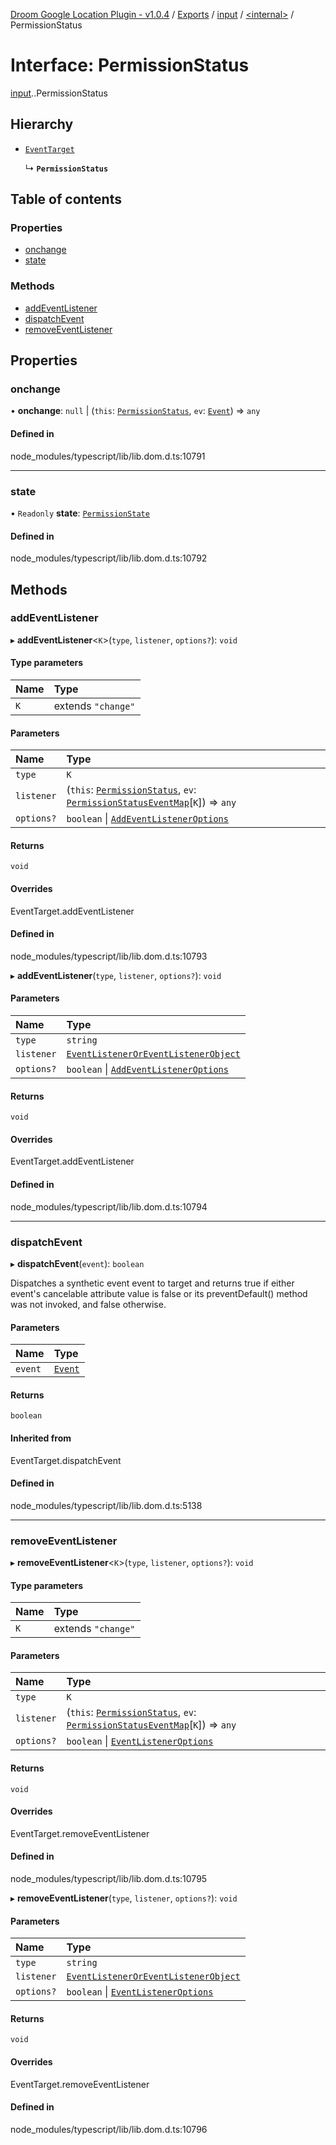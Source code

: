 [Droom Google Location Plugin - v1.0.4](../README.md) / [Exports](../modules.md) / [input](../modules/input.md) / [<internal\>](../modules/input._internal_.md) / PermissionStatus

# Interface: PermissionStatus

[input](../modules/input.md).[<internal>](../modules/input._internal_.md).PermissionStatus

## Hierarchy

- [`EventTarget`](../modules/input._internal_.md#eventtarget)

  ↳ **`PermissionStatus`**

## Table of contents

### Properties

- [onchange](input._internal_.PermissionStatus.md#onchange)
- [state](input._internal_.PermissionStatus.md#state)

### Methods

- [addEventListener](input._internal_.PermissionStatus.md#addeventlistener)
- [dispatchEvent](input._internal_.PermissionStatus.md#dispatchevent)
- [removeEventListener](input._internal_.PermissionStatus.md#removeeventlistener)

## Properties

### onchange

• **onchange**: ``null`` \| (`this`: [`PermissionStatus`](../modules/input._internal_.md#permissionstatus), `ev`: [`Event`](../modules/input._internal_.md#event)) => `any`

#### Defined in

node_modules/typescript/lib/lib.dom.d.ts:10791

___

### state

• `Readonly` **state**: [`PermissionState`](../modules/input._internal_.md#permissionstate)

#### Defined in

node_modules/typescript/lib/lib.dom.d.ts:10792

## Methods

### addEventListener

▸ **addEventListener**<`K`\>(`type`, `listener`, `options?`): `void`

#### Type parameters

| Name | Type |
| :------ | :------ |
| `K` | extends ``"change"`` |

#### Parameters

| Name | Type |
| :------ | :------ |
| `type` | `K` |
| `listener` | (`this`: [`PermissionStatus`](../modules/input._internal_.md#permissionstatus), `ev`: [`PermissionStatusEventMap`](input._internal_.PermissionStatusEventMap.md)[`K`]) => `any` |
| `options?` | `boolean` \| [`AddEventListenerOptions`](input._internal_.AddEventListenerOptions.md) |

#### Returns

`void`

#### Overrides

EventTarget.addEventListener

#### Defined in

node_modules/typescript/lib/lib.dom.d.ts:10793

▸ **addEventListener**(`type`, `listener`, `options?`): `void`

#### Parameters

| Name | Type |
| :------ | :------ |
| `type` | `string` |
| `listener` | [`EventListenerOrEventListenerObject`](../modules/input._internal_.md#eventlisteneroreventlistenerobject) |
| `options?` | `boolean` \| [`AddEventListenerOptions`](input._internal_.AddEventListenerOptions.md) |

#### Returns

`void`

#### Overrides

EventTarget.addEventListener

#### Defined in

node_modules/typescript/lib/lib.dom.d.ts:10794

___

### dispatchEvent

▸ **dispatchEvent**(`event`): `boolean`

Dispatches a synthetic event event to target and returns true if either event's cancelable attribute value is false or its preventDefault() method was not invoked, and false otherwise.

#### Parameters

| Name | Type |
| :------ | :------ |
| `event` | [`Event`](../modules/input._internal_.md#event) |

#### Returns

`boolean`

#### Inherited from

EventTarget.dispatchEvent

#### Defined in

node_modules/typescript/lib/lib.dom.d.ts:5138

___

### removeEventListener

▸ **removeEventListener**<`K`\>(`type`, `listener`, `options?`): `void`

#### Type parameters

| Name | Type |
| :------ | :------ |
| `K` | extends ``"change"`` |

#### Parameters

| Name | Type |
| :------ | :------ |
| `type` | `K` |
| `listener` | (`this`: [`PermissionStatus`](../modules/input._internal_.md#permissionstatus), `ev`: [`PermissionStatusEventMap`](input._internal_.PermissionStatusEventMap.md)[`K`]) => `any` |
| `options?` | `boolean` \| [`EventListenerOptions`](input._internal_.EventListenerOptions.md) |

#### Returns

`void`

#### Overrides

EventTarget.removeEventListener

#### Defined in

node_modules/typescript/lib/lib.dom.d.ts:10795

▸ **removeEventListener**(`type`, `listener`, `options?`): `void`

#### Parameters

| Name | Type |
| :------ | :------ |
| `type` | `string` |
| `listener` | [`EventListenerOrEventListenerObject`](../modules/input._internal_.md#eventlisteneroreventlistenerobject) |
| `options?` | `boolean` \| [`EventListenerOptions`](input._internal_.EventListenerOptions.md) |

#### Returns

`void`

#### Overrides

EventTarget.removeEventListener

#### Defined in

node_modules/typescript/lib/lib.dom.d.ts:10796
